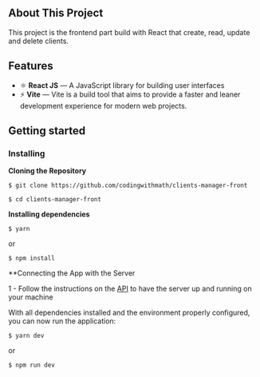 ## About This Project

This project is the frontend part build with React that create, read, update and delete clients.

## Features

- ⚛️ **React JS** — A JavaScript library for building user interfaces
- :zap: **Vite** — Vite is a build tool that aims to provide a faster and leaner development experience for modern web projects.

## Getting started

### Installing

**Cloning the Repository**

```
$ git clone https://github.com/codingwithmath/clients-manager-front

$ cd clients-manager-front
```

**Installing dependencies**

```
$ yarn
```

or

```
$ npm install
```

\*\*Connecting the App with the Server

1 - Follow the instructions on the [API](https://github.com/codingwithmath/clients-manager-back) to have the server up and running on your machine

With all dependencies installed and the environment properly configured, you can now run the application:

```
$ yarn dev
```

or

```
$ npm run dev
```
